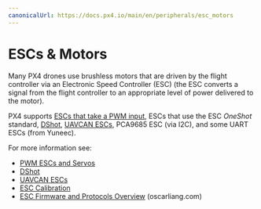 ```yaml
---
canonicalUrl: https://docs.px4.io/main/en/peripherals/esc_motors
---
```


# ESCs & Motors

Many PX4 drones use brushless motors that are driven by the flight controller via an Electronic Speed Controller (ESC) (the ESC converts a signal from the flight controller to an appropriate level of power delivered to the motor).

PX4 supports [ESCs that take a PWM input](../peripherals/pwm_escs_and_servo.md), ESCs that use the ESC *OneShot* standard, [DShot](../peripherals/dshot.md), [UAVCAN ESCs](../peripherals/uavcan_escs.md), PCA9685 ESC (via I2C), and some UART ESCs (from Yuneec).

For more information see:
* [PWM ESCs and Servos](../peripherals/pwm_escs_and_servo.md)
* [DShot](../peripherals/dshot.md)
* [UAVCAN ESCs](../peripherals/uavcan_escs.md)
* [ESC Calibration](../advanced_config/esc_calibration.md)
* [ESC Firmware and Protocols Overview](https://oscarliang.com/esc-firmware-protocols/) (oscarliang.com)
